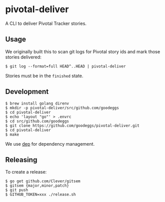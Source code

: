 pivotal-deliver
===============
A CLI to deliver Pivotal Tracker stories.

Usage
-----

We originally built this to scan git logs for Pivotal story ids and mark those stories delivered:

```
$ git log --format=full HEAD^..HEAD | pivotal-deliver
```

Stories must be in the `finished` state.

Development
-----------

```
$ brew install golang direnv
$ mkdir -p pivotal-deliver/src/github.com/goodeggs
$ cd pivotal-deliver
$ echo 'layout "go"' > .envrc
$ cd src/github.com/goodeggs
$ git clone https://github.com/goodeggs/pivotal-deliver.git
$ cd pivotal-deliver
$ make
```

We use [dep](https://github.com/golang/dep) for dependency management.

Releasing
---------

To create a release:

```
$ go get github.com/Clever/gitsem
$ gitsem {major,minor,patch}
$ git push
$ GITHUB_TOKEN=xxx ./release.sh
```

